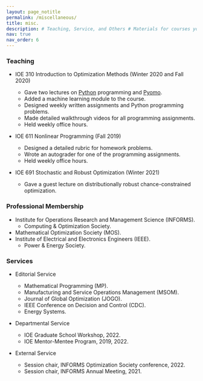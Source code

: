 ```yaml
---
layout: page_notitle
permalink: /miscellaneous/
title: misc.
description: # Teaching, Service, and Others # Materials for courses you taught. Replace this text with your description.
nav: true
nav_order: 6
---
```


### Teaching

- IOE 310 Introduction to Optimization Methods (Winter 2020 and Fall 2020)
  - Gave two lectures on [Python](https://www.python.org/) programming and [Pyomo](http://www.pyomo.org/).
  - Added a machine learning module to the course.
  - Designed weekly written assignments and Python programming problems.
  - Made detailed walkthrough videos for all programming assignments.
  - Held weekly office hours.
  
- IOE 611 Nonlinear Programming (Fall 2019)
  - Designed a detailed rubric for homework problems.
  - Wrote an autograder for one of the programming assignments.
  - Held weekly office hours.
  
- IOE 691 Stochastic and Robust Optimization (Winter 2021)
  - Gave a guest lecture on distributionally robust chance-constrained optimization.

### Professional Membership

- Institute for Operations Research and Management Science (INFORMS). 
  - Computing & Optimization Society.
- Mathematical Optimization Society (MOS).
- Institute of Electrical and Electronics Engineers (IEEE).
  - Power & Energy Society.

### Services

- Editorial Service
  - Mathematical Programming (MP).
  - Manufacturing and Service Operations Management (MSOM).
  - Journal of Global Optimization (JOGO).
  - IEEE Conference on Decision and Control (CDC).
  - Energy Systems.

- Departmental Service
  - IOE Graduate School Workshop, 2022.
  - IOE Mentor-Mentee Program, 2019, 2022.

- External Service
  - Session chair, INFORMS Optimization Society conference, 2022.
  - Session chair, INFORMS Annual Meeting, 2021.
